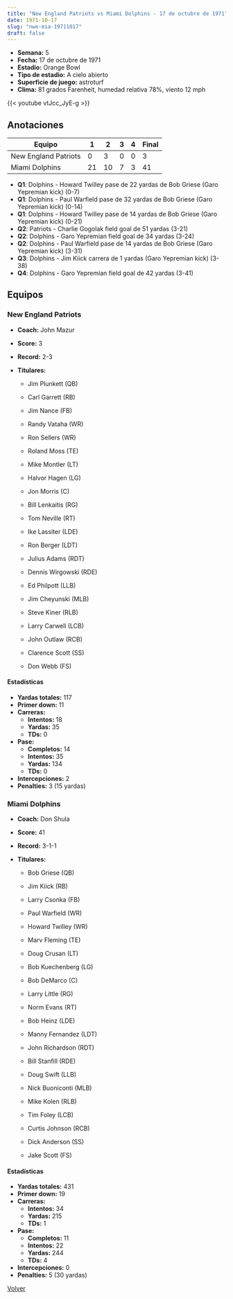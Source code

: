 ```yaml
---
title: "New England Patriots vs Miami Dolphins - 17 de octubre de 1971"
date: 1971-10-17
slug: "nwe-mia-19711017"
draft: false
---
```


- **Semana:** 5
- **Fecha:** 17 de octubre de 1971
- **Estadio:** Orange Bowl
- **Tipo de estadio:** A cielo abierto
- **Superficie de juego:** astroturf
- **Clima:** 81 grados Farenheit, humedad relativa 78%, viento 12 mph


{{< youtube vtJcc_JyE-g >}}


## Anotaciones
| Equipo | 1 | 2 | 3 | 4 | Final |
|--------|---|---|---|---|-------|
| New England Patriots  | 0 | 3 | 0 | 0  | 3 |
| Miami Dolphins  | 21 | 10 | 7 | 3  | 41 |
- **Q1**: Dolphins - Howard Twilley pase de 22 yardas de Bob Griese (Garo Yepremian kick) (0-7)
- **Q1**: Dolphins - Paul Warfield pase de 32 yardas de Bob Griese (Garo Yepremian kick) (0-14)
- **Q1**: Dolphins - Howard Twilley pase de 14 yardas de Bob Griese (Garo Yepremian kick) (0-21)
- **Q2**: Patriots - Charlie Gogolak field goal de 51 yardas (3-21)
- **Q2**: Dolphins - Garo Yepremian field goal de 34 yardas (3-24)
- **Q2**: Dolphins - Paul Warfield pase de 14 yardas de Bob Griese (Garo Yepremian kick) (3-31)
- **Q3**: Dolphins - Jim Kiick carrera de 1 yardas (Garo Yepremian kick) (3-38)
- **Q4**: Dolphins - Garo Yepremian field goal de 42 yardas (3-41)


## Equipos


### New England Patriots
* **Coach:** John Mazur
* **Score:** 3
* **Record:** 2-3
* **Titulares:** 

  * Jim Plunkett (QB) 

  * Carl Garrett (RB) 

  * Jim Nance (FB) 

  * Randy Vataha (WR) 

  * Ron Sellers (WR) 

  * Roland Moss (TE) 

  * Mike Montler (LT) 

  * Halvor Hagen (LG) 

  * Jon Morris (C) 

  * Bill Lenkaitis (RG) 

  * Tom Neville (RT) 

  * Ike Lassiter (LDE) 

  * Ron Berger (LDT) 

  * Julius Adams (RDT) 

  * Dennis Wirgowski (RDE) 

  * Ed Philpott (LLB) 

  * Jim Cheyunski (MLB) 

  * Steve Kiner (RLB) 

  * Larry Carwell (LCB) 

  * John Outlaw (RCB) 

  * Clarence Scott (SS) 

  * Don Webb (FS) 

#### Estadísticas
* **Yardas totales:** 117
* **Primer down:** 11
* **Carreras:**
  * **Intentos:** 18
  * **Yardas:** 35
  * **TDs:** 0
* **Pase:**
  * **Completos:** 14
  * **Intentos:** 35
  * **Yardas:** 134
  * **TDs:** 0
* **Intercepciones:** 2
* **Penalties:** 3 (15 yardas)

### Miami Dolphins
* **Coach:** Don Shula
* **Score:** 41
* **Record:** 3-1-1
* **Titulares:** 

  * Bob Griese (QB) 

  * Jim Kiick (RB) 

  * Larry Csonka (FB) 

  * Paul Warfield (WR) 

  * Howard Twilley (WR) 

  * Marv Fleming (TE) 

  * Doug Crusan (LT) 

  * Bob Kuechenberg (LG) 

  * Bob DeMarco (C) 

  * Larry Little (RG) 

  * Norm Evans (RT) 

  * Bob Heinz (LDE) 

  * Manny Fernandez (LDT) 

  * John Richardson (RDT) 

  * Bill Stanfill (RDE) 

  * Doug Swift (LLB) 

  * Nick Buoniconti (MLB) 

  * Mike Kolen (RLB) 

  * Tim Foley (LCB) 

  * Curtis Johnson (RCB) 

  * Dick Anderson (SS) 

  * Jake Scott (FS) 

#### Estadísticas
* **Yardas totales:** 431
* **Primer down:** 19
* **Carreras:**
  * **Intentos:** 34
  * **Yardas:** 215
  * **TDs:** 1
* **Pase:**
  * **Completos:** 11
  * **Intentos:** 22
  * **Yardas:** 244
  * **TDs:** 4
* **Intercepciones:** 0
* **Penalties:** 5 (30 yardas)


[Volver](/historia/1971)

